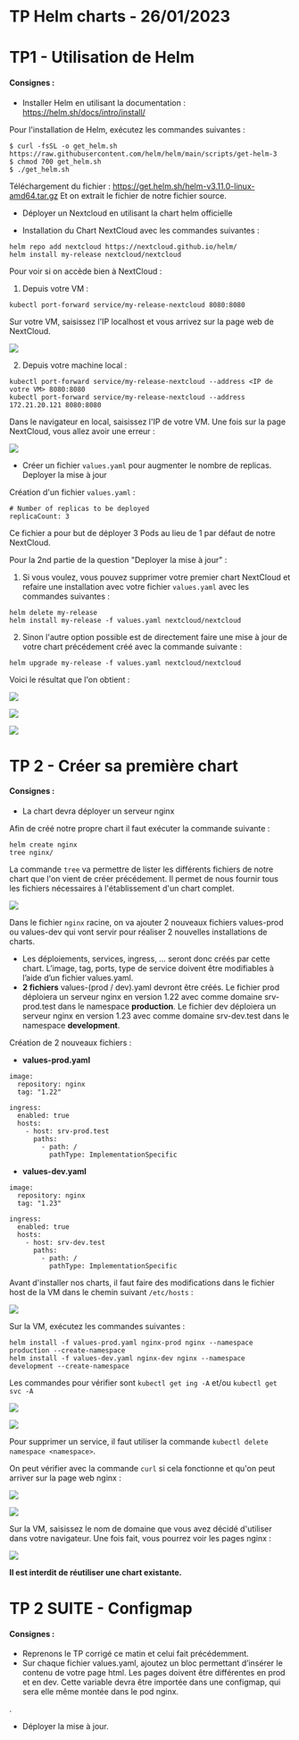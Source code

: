 # TP Helm charts - 26/01/2023
# TP1 - Utilisation de Helm

#### Consignes : 

+ Installer Helm en utilisant la documentation : https://helm.sh/docs/intro/install/

Pour l'installation de Helm, exécutez les commandes suivantes :

```shell
$ curl -fsSL -o get_helm.sh https://raw.githubusercontent.com/helm/helm/main/scripts/get-helm-3
$ chmod 700 get_helm.sh
$ ./get_helm.sh
```
Téléchargement du fichier : https://get.helm.sh/helm-v3.11.0-linux-amd64.tar.gz
Et on extrait le fichier de notre fichier source.

+ Déployer un Nextcloud en utilisant la chart helm officielle

+ Installation du Chart NextCloud avec les commandes suivantes : 

```
helm repo add nextcloud https://nextcloud.github.io/helm/
helm install my-release nextcloud/nextcloud
```

Pour voir si on accède bien à NextCloud :


1. Depuis votre VM : 

```
kubectl port-forward service/my-release-nextcloud 8080:8080
```

Sur votre VM, saisissez l'IP localhost et vous arrivez sur la page web de NextCloud.

![](https://i.imgur.com/Rvqt5n3.png)

2. Depuis votre machine local :

```
kubectl port-forward service/my-release-nextcloud --address <IP de votre VM> 8080:8080
kubectl port-forward service/my-release-nextcloud --address 172.21.20.121 8080:8080
```

Dans le navigateur en local, saisissez l'IP de votre VM.
Une fois sur la page NextCloud, vous allez avoir une erreur :

![](https://i.imgur.com/qojavNw.png)

+ Créer un fichier `values.yaml` pour augmenter le nombre de replicas.
  Deployer la mise à jour

Création d'un fichier `values.yaml` : 

```
# Number of replicas to be deployed
replicaCount: 3
```

Ce fichier a pour but de déployer 3 Pods au lieu de 1 par défaut de notre NextCloud.

Pour la 2nd partie de la question "Deployer la mise à jour" :
    
1. Si vous voulez, vous pouvez supprimer votre premier chart NextCloud et refaire une installation avec votre fichier `values.yaml` avec les commandes suivantes :

```
helm delete my-release
helm install my-release -f values.yaml nextcloud/nextcloud
```

2. Sinon l'autre option possible est de directement faire une mise à jour de votre chart précédement créé avec la commande suivante :

```
helm upgrade my-release -f values.yaml nextcloud/nextcloud
```

Voici le résultat que l'on obtient : 

![](https://i.imgur.com/vK3XjcL.png)

![](https://i.imgur.com/hy51wLF.png)

![](https://i.imgur.com/xmHNJVx.png)


# TP 2 - Créer sa première chart

#### Consignes : 

+ La chart devra déployer un serveur nginx

Afin de créé notre propre chart il faut exécuter la commande suivante :

```
helm create nginx
tree nginx/
```

La commande `tree` va permettre de lister les différents fichiers de notre chart que l'on vient de créer précédement. Il permet de nous fournir tous les fichiers nécessaires à l'établissement d'un chart complet.

![](https://i.imgur.com/f83cFiZ.png)

Dans le fichier `nginx` racine, on va ajouter 2 nouveaux fichiers values-prod ou values-dev qui vont servir pour réaliser 2 nouvelles installations de charts.

+ Les déploiements, services, ingress, … seront donc créés par cette chart.
  L’image, tag, ports, type de service doivent être modifiables à l’aide d’un fichier values.yaml.
+ **2 fichiers** values-(prod / dev).yaml devront être créés.
  Le fichier prod déploiera un serveur nginx en version 1.22 avec comme domaine srv-prod.test dans le namespace **production**.
  Le fichier dev déploiera un serveur nginx en version 1.23 avec comme domaine srv-dev.test dans le namespace **development**.
  
Création de 2 nouveaux fichiers : 

+ **values-prod.yaml**

```
image:
  repository: nginx
  tag: "1.22"

ingress:
  enabled: true
  hosts:
    - host: srv-prod.test
      paths:
        - path: /
          pathType: ImplementationSpecific
```

+ **values-dev.yaml**

```
image:
  repository: nginx
  tag: "1.23"

ingress:
  enabled: true
  hosts:
    - host: srv-dev.test
      paths:
        - path: /
          pathType: ImplementationSpecific
```

Avant d'installer nos charts, il faut faire des modifications dans le fichier host de la VM dans le chemin suivant `/etc/hosts` : 

![](https://i.imgur.com/weM7yiP.png)

Sur la VM, exécutez les commandes suivantes :

```
helm install -f values-prod.yaml nginx-prod nginx --namespace production --create-namespace
helm install -f values-dev.yaml nginx-dev nginx --namespace development --create-namespace
```
Les commandes pour vérifier sont `kubectl get ing -A` et/ou `kubectl get svc -A`

![](https://i.imgur.com/l67P9Ye.png)

![](https://i.imgur.com/BKFdIAE.png)

Pour supprimer un service, il faut utiliser la commande `kubectl delete namespace <namespace>`.

On peut vérifier avec la commande `curl` si cela fonctionne et qu'on peut arriver sur la page web nginx :

![](https://i.imgur.com/bUkOqd6.png)

![](https://i.imgur.com/QudIx4G.png)

Sur la VM, saisissez le nom de domaine que vous avez décidé d'utiliser dans votre navigateur. Une fois fait, vous pourrez voir les pages nginx :

![](https://i.imgur.com/k9i7Lpb.png)

**Il est interdit de réutiliser une chart existante.**

# TP 2 SUITE - Configmap

#### Consignes : 

+ Reprenons le TP corrigé ce matin et celui fait précédemment.
+ Sur chaque fichier values.yaml, ajoutez un bloc permettant d’insérer le contenu de votre page  html. 
  Les pages doivent être différentes en prod et en dev.
  Cette variable devra être importée dans une configmap, qui sera elle même montée dans le pod nginx.

.

+ Déployer la mise à jour.

